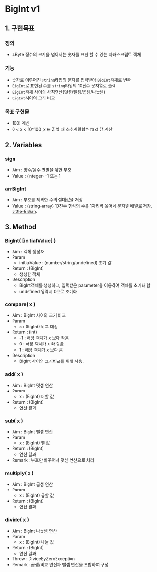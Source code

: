 # BigInt v1

## 1. 구현목표
### 정의
* 4Byte 정수의 크기을 넘어서는 숫자를 표현 할 수 있는 자바스크립트 객체

### 기능
* 숫자로 이루어진 ```string```타입의 문자를 입력받아 ```BigInt```객체로 변환
* ```BigInt```로 표현된 수를 ```string```타입의 10진수 문자열로 출력
* ```BigInt```객체 사이의 사칙연산(덧셈/뺄셈/곱셈/나눗셈)
* ```BigInt```사이의 크기 비교

### 목표 구현물
* 100! 계산
* 0 < x < 10^100 ,x ∈ Z 일 때 [소수계량함수 π(x)](https://ko.wikipedia.org/wiki/%EC%86%8C%EC%88%98_%EA%B3%84%EB%9F%89_%ED%95%A8%EC%88%98) 값 계산

## 2. Variables
### sign
* Aim : 양수/음수 판별을 위한 부호
* Value : (integer) -1 또는 1
### arrBigInt
* Aim : 부호를 제외한 수의 절대값을 저장
* Value : (string-array) 10진수 형식의 수를 1자리씩 쓶어서 문자열 배열로 저장. [Little-Eidian](https://en.wikipedia.org/wiki/Endianness#Little-endian).

## 3. Method
### BigInt( [initialValue] )
* Aim : 객체 생성자
* Param
   * initialValue : (number/string/undefined) 초기 값
* Return : (BigInt)
   * 생성한 객체
* Description
   * BigInt객체를 생성하고, 입력받은 parameter을 이용하여 객체를 초기화 함
   * undefined 입력시 0으로 초기화

### compare( x )
* Aim : BigInt 사이의 크기 비교
* Param
   * x : (BigInt) 비교 대상
* Return : (int)
   * -1 : 해당 객체가 x 보다 작음
   * 0 : 해당 객체가 x 와 같음
   * 1 : 해당 객체가 x 보다 큼
* Description
   * BigInt 사이의 크기비교를 위해 사용.

### add( x )
* Aim : BigInt 덧셈 연산
* Param
   * x : (BigInt) 더할 값
* Return : (BigInt)
   * 연산 결과

### sub( x )
* Aim : BigInt 뺄셈 연산
* Param
   * x : (BigInt) 뺄 값
* Return : (BigInt)
   * 연산 결과
* Remark : 부호만 바꾸어서 덧셈 연산으로 처리

### multiply( x )
* Aim : BigInt 곱셈 연산
* Param
   * x : (BigInt) 곱할 값
* Return : (BigInt)
   * 연산 결과

### divide( x )
* Aim : BigInt 나눗셈 연산
* Param
   * x : (BigInt) 나눌 값
* Return : (BigInt)
   * 연산 결과
* Throw : DiviceByZeroException
* Remark : 곱셈/비교 연산과 뺄셈 연산을 조합하여 구성